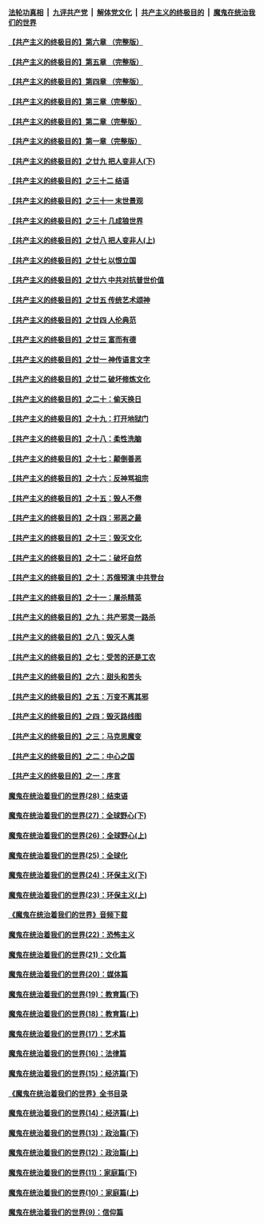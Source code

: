 

####  [法轮功真相](../../../../basic/blob/master/README.md?t=04202301) &nbsp;|&nbsp; [九评共产党](../../../../9ping.md/blob/master/README.md?t=04202301) &nbsp;|&nbsp; [解体党文化](../../../../jtdwh.md/blob/master/README.md?t=04202301)  &nbsp;|&nbsp; [共产主义的终极目的](../../../../gczydzjmd.md/blob/master/README.md?t=04202301) &nbsp;|&nbsp; [魔鬼在统治我们的世界](../../../../mgztzwmdsj.md/blob/master/README.md?t=04202301) 

#### [【共产主义的终极目的】第六章 （完整版）](../pages/nsc422/n11428913.md?t=04202301) 

#### [【共产主义的终极目的】第五章 （完整版）](../pages/nsc422/n11428912.md?t=04202301) 

#### [【共产主义的终极目的】第四章 （完整版）](../pages/nsc422/n11428907.md?t=04202301) 

#### [【共产主义的终极目的】第三章（完整版）](../pages/nsc422/n11428848.md?t=04202301) 

#### [【共产主义的终极目的】第二章（完整版）](../pages/nsc422/n11428831.md?t=04202301) 

#### [【共产主义的终极目的】第一章（完整版）](../pages/nsc422/n11417651.md?t=04202301) 

#### [【共产主义的终极目的】之廿九 把人变非人(下)](../pages/nsc422/n11344140.md?t=04202301) 

#### [【共产主义的终极目的】之三十二 结语](../pages/nsc422/n11360535.md?t=04202301) 

#### [【共产主义的终极目的】之三十一 末世景观](../pages/nsc422/n11351129.md?t=04202301) 

#### [【共产主义的终极目的】之三十 几成狼世界](../pages/nsc422/n11348280.md?t=04202301) 

#### [【共产主义的终极目的】之廿八 把人变非人(上)](../pages/nsc422/n11340492.md?t=04202301) 

#### [【共产主义的终极目的】之廿七 以恨立国](../pages/nsc422/n11336944.md?t=04202301) 

#### [【共产主义的终极目的】之廿六 中共对抗普世价值](../pages/nsc422/n11324785.md?t=04202301) 

#### [【共产主义的终极目的】之廿五 传统艺术颂神](../pages/nsc422/n11296396.md?t=04202301) 

#### [【共产主义的终极目的】之廿四 人伦典范](../pages/nsc422/n11296397.md?t=04202301) 

#### [【共产主义的终极目的】之廿三 富而有德](../pages/nsc422/n11283598.md?t=04202301) 

#### [【共产主义的终极目的】之廿一 神传语言文字](../pages/nsc422/n11263265.md?t=04202301) 

#### [【共产主义的终极目的】之廿二 破坏修炼文化](../pages/nsc422/n11245728.md?t=04202301) 

#### [【共产主义的终极目的】之二十：偷天换日](../pages/nsc422/n11238846.md?t=04202301) 

#### [【共产主义的终极目的】之十九：打开地狱门](../pages/nsc422/n11206376.md?t=04202301) 

#### [【共产主义的终极目的】之十八：柔性洗脑](../pages/nsc422/n11199994.md?t=04202301) 

#### [【共产主义的终极目的】之十七：颠倒善恶](../pages/nsc422/n11179782.md?t=04202301) 

#### [【共产主义的终极目的】之十六：反神骂祖宗](../pages/nsc422/n11166798.md?t=04202301) 

#### [【共产主义的终极目的】之十五：毁人不倦](../pages/nsc422/n11166792.md?t=04202301) 

#### [【共产主义的终极目的】之十四：邪恶之最](../pages/nsc422/n11150249.md?t=04202301) 

#### [【共产主义的终极目的】之十三：毁灭文化](../pages/nsc422/n11135227.md?t=04202301) 

#### [【共产主义的终极目的】之十二：破坏自然](../pages/nsc422/n11135214.md?t=04202301) 

#### [【共产主义的终极目的】之十：苏俄预演 中共登台](../pages/nsc422/n11118424.md?t=04202301) 

#### [【共产主义的终极目的】之十一：屠杀精英](../pages/nsc422/n11118442.md?t=04202301) 

#### [【共产主义的终极目的】之九：共产邪灵一路杀](../pages/nsc422/n11114139.md?t=04202301) 

#### [【共产主义的终极目的】之八：毁灭人类](../pages/nsc422/n11108503.md?t=04202301) 

#### [【共产主义的终极目的】之七：受苦的还是工农](../pages/nsc422/n11101809.md?t=04202301) 

#### [【共产主义的终极目的】之六：甜头和苦头](../pages/nsc422/n11096971.md?t=04202301) 

#### [【共产主义的终极目的】之五：万变不离其邪](../pages/nsc422/n11091285.md?t=04202301) 

#### [【共产主义的终极目的】之四：毁灭路线图](../pages/nsc422/n11086284.md?t=04202301) 

#### [【共产主义的终极目的】之三：马克思魔变](../pages/nsc422/n11061941.md?t=04202301) 

#### [【共产主义的终极目的】之二：中心之国](../pages/nsc422/n11047728.md?t=04202301) 

#### [【共产主义的终极目的】之一：序言](../pages/nsc422/n11086077.md?t=04202301) 

#### [魔鬼在统治着我们的世界(28)：结束语](../pages/nsc422/n10936246.md?t=04202301) 

#### [魔鬼在统治着我们的世界(27)：全球野心(下)](../pages/nsc422/n10928319.md?t=04202301) 

#### [魔鬼在统治着我们的世界(26)：全球野心(上)](../pages/nsc422/n10900318.md?t=04202301) 

#### [魔鬼在统治着我们的世界(25)：全球化](../pages/nsc422/n10788205.md?t=04202301) 

#### [魔鬼在统治着我们的世界(24)：环保主义(下)](../pages/nsc422/n10695307.md?t=04202301) 

#### [魔鬼在统治着我们的世界(23)：环保主义(上)](../pages/nsc422/n10688613.md?t=04202301) 

#### [《魔鬼在统治着我们的世界》音频下载](../pages/nsc422/n10635553.md?t=04202301) 

#### [魔鬼在统治着我们的世界(22)：恐怖主义](../pages/nsc422/n10614727.md?t=04202301) 

#### [魔鬼在统治着我们的世界(21)：文化篇](../pages/nsc422/n10597706.md?t=04202301) 

#### [魔鬼在统治着我们的世界(20)：媒体篇](../pages/nsc422/n10586579.md?t=04202301) 

#### [魔鬼在统治着我们的世界(19)：教育篇(下)](../pages/nsc422/n10564808.md?t=04202301) 

#### [魔鬼在统治着我们的世界(18)：教育篇(上)](../pages/nsc422/n10526970.md?t=04202301) 

#### [魔鬼在统治着我们的世界(17)：艺术篇](../pages/nsc422/n10499093.md?t=04202301) 

#### [魔鬼在统治着我们的世界(16)：法律篇](../pages/nsc422/n10485969.md?t=04202301) 

#### [魔鬼在统治着我们的世界(15)：经济篇(下)](../pages/nsc422/n10469975.md?t=04202301) 

#### [《魔鬼在统治着我们的世界》全书目录](../pages/nsc422/n10464261.md?t=04202301) 

#### [魔鬼在统治着我们的世界(14)：经济篇(上)](../pages/nsc422/n10457370.md?t=04202301) 

#### [魔鬼在统治着我们的世界(13)：政治篇(下)](../pages/nsc422/n10448270.md?t=04202301) 

#### [魔鬼在统治着我们的世界(12)：政治篇(上)](../pages/nsc422/n10444576.md?t=04202301) 

#### [魔鬼在统治着我们的世界(11)：家庭篇(下)](../pages/nsc422/n10440961.md?t=04202301) 

#### [魔鬼在统治着我们的世界(10)：家庭篇(上)](../pages/nsc422/n10435448.md?t=04202301) 

#### [魔鬼在统治着我们的世界(9)：信仰篇](../pages/nsc422/n10432159.md?t=04202301) 

